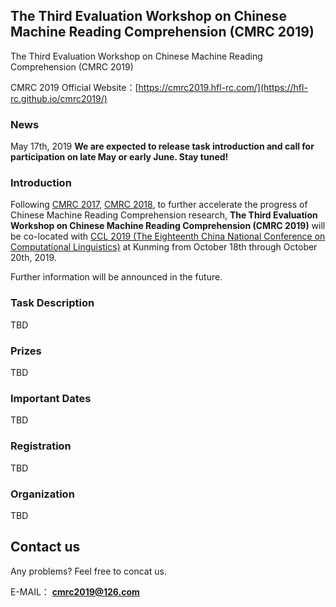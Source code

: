 ## The Third Evaluation Workshop on Chinese Machine Reading Comprehension (CMRC 2019)
The Third Evaluation Workshop on Chinese Machine Reading Comprehension (CMRC 2019)

CMRC 2019 Official Website：[https://cmrc2019.hfl-rc.com/](https://hfl-rc.github.io/cmrc2019/)

### News
May 17th, 2019	**We are expected to release task introduction and call for participation on late May or early June. Stay tuned!**

### Introduction
Following [CMRC 2017](https://hfl-rc.github.io/cmrc2017/), [CMRC 2018](https://hfl-rc.github.io/cmrc2018/), to further accelerate the progress of Chinese Machine Reading Comprehension research, **The Third Evaluation Workshop on Chinese Machine Reading Comprehension (CMRC 2019)** will be co-located with [CCL 2019 (The Eighteenth China National Conference on Computational Linguistics)](http://cips-cl.org/static/CCL2019/index.html) at Kunming from October 18th through October 20th, 2019.

Further information will be announced in the future.


### Task Description
TBD


### Prizes
TBD


### Important Dates
TBD


### Registration 
TBD


### Organization
TBD


## Contact us
Any problems? Feel free to concat us.

E-MAIL： **[cmrc2019@126.com](mailto:cmrc2019@126.com)**
